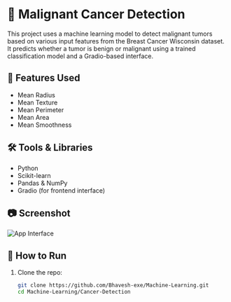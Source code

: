 # 🧬 Malignant Cancer Detection

This project uses a machine learning model to detect malignant tumors based on various input features from the Breast Cancer Wisconsin dataset. It predicts whether a tumor is benign or malignant using a trained classification model and a Gradio-based interface.


## 🧠 Features Used
- Mean Radius  
- Mean Texture  
- Mean Perimeter  
- Mean Area  
- Mean Smoothness  

## 🛠️ Tools & Libraries
- Python
- Scikit-learn
- Pandas & NumPy
- Gradio (for frontend interface)

## 📷 Screenshot
![App Interface](Screenshot.png)


## 🚀 How to Run

1. Clone the repo:
   ```bash
   git clone https://github.com/Bhavesh-exe/Machine-Learning.git
   cd Machine-Learning/Cancer-Detection
